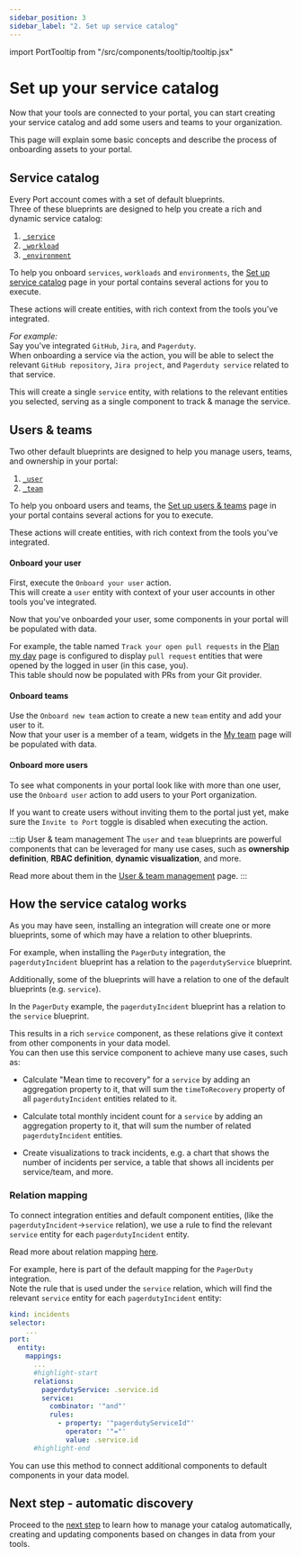 ```yaml
---
sidebar_position: 3
sidebar_label: "2. Set up service catalog"
---
```


import PortTooltip from "/src/components/tooltip/tooltip.jsx"

# Set up your service catalog

Now that your tools are connected to your portal, you can start creating your service catalog and add some users and teams to your organization.

This page will explain some basic concepts and describe the process of onboarding assets to your portal.

<!-- maybe split into "service catalog" and "users & teams" -->

## Service catalog

Every Port account comes with a set of default <PortTooltip id="blueprint">blueprints</PortTooltip>.  
Three of these blueprints are designed to help you create a rich and dynamic service catalog:

1. [`_service`](/getting-started/default-components#-service)
2. [`_workload`](/getting-started/default-components#-workload)
3. [`_environment`](/getting-started/default-components#-environment)

To help you onboard `services`, `workloads` and `environments`, the [Set up service catalog](https://app.getport.io/1_set_up_service_catalog) page in your portal contains several actions for you to execute. 

These actions will create entities, with rich context from the tools you've integrated.  

*For example:*  
Say you've integrated `GitHub`, `Jira`, and `Pagerduty`.  
When onboarding a service via the action, you will be able to select the relevant `GitHub repository`, `Jira project`, and `Pagerduty service` related to that service.  

This will create a single `service` entity, with relations to the relevant entities you selected, serving as a single component to track & manage the service.  

## Users & teams

Two other default blueprints are designed to help you manage users, teams, and ownership in your portal:

1. [`_user`](/getting-started/default-components#-user)
2. [`_team`](/getting-started/default-components#-team)

To help you onboard users and teams, the [Set up users & teams](https://app.getport.io/2_set_up_users_teams) page in your portal contains several actions for you to execute.
  
These actions will create entities, with rich context from the tools you've integrated.  

#### Onboard your user

First, execute the `Onboard your user` action.  
This will create a `user` entity with context of your user accounts in other tools you've integrated.  

Now that you've onboarded your user, some components in your portal will be populated with data.  

For example, the table named `Track your open pull requests` in the [Plan my day](https://app.getport.io/plan_my_day) page is configured to display `pull request` entities that were opened by the logged in user (in this case, you).  
This table should now be populated with PRs from your Git provider.

#### Onboard teams

Use the `Onboard new team` action to create a new `team` entity and add your user to it.  
Now that your user is a member of a team, widgets in the [My team](https://app.getport.io/my_team) page will be populated with data.

#### Onboard more users

To see what components in your portal look like with more than one user, use the `Onboard user` action to add users to your Port organization.  

If you want to create users without inviting them to the portal just yet, make sure the `Invite to Port` toggle is disabled when executing the action.

:::tip User & team management
The `user` and `team` blueprints are powerful components that can be leveraged for many use cases, such as **ownership definition**, **RBAC definition**, **dynamic visualization**, and more. 

Read more about them in the [User & team management](/sso-rbac/rbac/) page.
:::

## How the service catalog works

As you may have seen, installing an integration will create one or more <PortTooltip id="blueprint">blueprints</PortTooltip>, some of which may have a <PortTooltip id="relation">relation</PortTooltip> to other blueprints.

For example, when installing the `PagerDuty` integration, the `pagerdutyIncident` blueprint has a relation to the `pagerdutyService` blueprint. 

Additionally, some of the blueprints will have a <PortTooltip id="relation">relation</PortTooltip> to one of the default blueprints (e.g. `service`).

In the `PagerDuty` example, the `pagerdutyIncident` blueprint has a relation to the `service` blueprint.

This results in a rich `service` component, as these relations give it context from other components in your data model.  
You can then use this service component to achieve many use cases, such as:

* Calculate "Mean time to recovery" for a `service` by adding an aggregation property to it, that will sum the `timeToRecovery` property of all `pagerdutyIncident` entities related to it.

* Calculate total monthly incident count for a `service` by adding an aggregation property to it, that will sum the number of related `pagerdutyIncident` entities.

* Create visualizations to track incidents, e.g. a chart that shows the number of incidents per service, a table that shows all incidents per service/team, and more.

### Relation mapping

To connect integration entities and default component entities, (like the `pagerdutyIncident`->`service` relation), we use a rule to find the relevant `service` entity for each `pagerdutyIncident` entity.

Read more about relation mapping [here](/build-your-software-catalog/customize-integrations/configure-mapping#mapping-relations-using-search-queries).

For example, here is part of the default mapping for the `PagerDuty` integration.  
Note the rule that is used under the `service` relation, which will find the relevant `service` entity for each `pagerdutyIncident` entity:

```yaml showLineNumbers
kind: incidents
selector:
    ...
port:
  entity:
    mappings:
      ...
      #highlight-start
      relations:
        pagerdutyService: .service.id
        service:
          combinator: '"and"'
          rules:
            - property: '"pagerdutyServiceId"'
              operator: '"="'
              value: .service.id
      #highlight-end
```

You can use this method to connect additional components to default components in your data model.

## Next step - automatic discovery

Proceed to the [next step](/getting-started/set-up-automatic-discovery) to learn how to manage your catalog automatically, creating and updating components based on changes in data from your tools.
